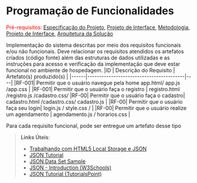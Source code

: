 # Programação de Funcionalidades

<span style="color:red">Pré-requisitos: <a href="2-Especificação do Projeto.md"> Especificação do Projeto</a></span>, <a href="3-Projeto de Interface.md"> Projeto de Interface</a>, <a href="4-Metodologia.md"> Metodologia</a>, <a href="3-Projeto de Interface.md"> Projeto de Interface</a>, <a href="5-Arquitetura da Solução.md"> Arquitetura da Solução</a>

Implementação do sistema descritas por meio dos requisitos funcionais e/ou não funcionais. Deve relacionar os requisitos atendidos os artefatos criados (código fonte) além das estruturas de dados utilizadas e as instruções para acesso e verificação da implementação que deve estar funcional no ambiente de hospedagem.
|ID    | Descrição do Requisito  | Artefato(s) produzido(s) |
|------|-----------------------------------------|----|
|RF-001| Permitir que o usuário navegue pela home app.html/ app.js /app.css |
|RF-001| Permitir que o usuário faça o registro |  registro.html /registro.js /cadastro.css/ 
|RF-00| Permitir que o usuário faça o cadastro|  cadastro.html /cadastro.css/ cadastro.js | 
|RF-00| Permitir que o usuário faça seu login|   login.js / style.css / |
|RF-00|  Permitir que o usuário realize um agendamento |  agendamento.js / horarios.css | 


Para cada requisito funcional, pode ser entregue um artefato desse tipo

> **Links Úteis**:
>
> - [Trabalhando com HTML5 Local Storage e JSON](https://www.devmedia.com.br/trabalhando-com-html5-local-storage-e-json/29045)
> - [JSON Tutorial](https://www.w3resource.com/JSON)
> - [JSON Data Set Sample](https://opensource.adobe.com/Spry/samples/data_region/JSONDataSetSample.html)
> - [JSON - Introduction (W3Schools)](https://www.w3schools.com/js/js_json_intro.asp)
> - [JSON Tutorial (TutorialsPoint)](https://www.tutorialspoint.com/json/index.htm)
